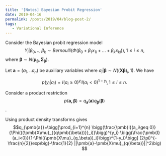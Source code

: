 ```yaml
---
title: '[Notes] Bayesian Probit Regression'
date: 2019-04-16
permalink: /posts/2019/04/blog-post-2/
tags:
   - Variational Inference
---
```


Consider the Bayesian probit regression model 
$$
Y_i|\beta_0,..,\beta_k \sim Bernoulli(\Phi(\beta_0+\beta_1x_{1i}+...+\beta_kx_{ki})), 1\leq i\leq n,
$$
where $\pmb{\beta}\sim N(\pmb{\mu_{\beta}},\pmb{\Sigma_{\beta}}).$

Let $\pmb{a}=(a_1,..a_n)$ be auxiliary variables where $a_i|\pmb{\beta} \sim N((\pmb{X\beta})_i,1)$. We have

$$p(y_i|a_i)= I(a_i\geq 0)^{y_i}I(a_i<0)^{1-y_i}, 1 \leq i  \leq n.$$

Consider a product restriction $$p(\pmb{a,\beta})=q_{\pmb{a}}(\pmb{a})q_{\pmb{\beta}}(\pmb{\beta})$$.

Using product density transforms gives 
$$q_{\pmb{a}}=\bigg[\prod_{i=1}^{n} \bigg(\frac{\pmb{I}(a_i\geq 0)}{\Phi(((\pmb{X\mu}_{{q\pmb{\beta})}}_i)}\bigg)^{y_i}
\bigg(\frac{\pmb{I}(a_i<0)}{1-\Phi((\pmb{X\mu}_{q_\beta})_i}\bigg)^{1-y_i}\bigg]
(2\pi)^{-\frac{n}{2}}exp\big(-\frac{1}{2} ||\pmb{a}-\pmb{X\mu}_{q(\beta)}||^2\big)
$$